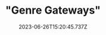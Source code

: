 ---
layout: post
title: '"Genre Gateways"'
date: 2023-06-26T15:20:45.737Z
number: 64
artist_name: "Hen Ogledd"
album_name: "Mogic"
cover_image: "assets/img/records/64.jpg"
cover_caption: "As Andy explains, he’ll be playing us an album that “introduced me to the rather niche (and possibly invented by Spotify) genre of 'Chamber Psych’.”"
year: 2018
spotify: 
host: Andy Slater
#score: 1
#eventbrite: ""
#photo: ""
#thumbnail: ""
---